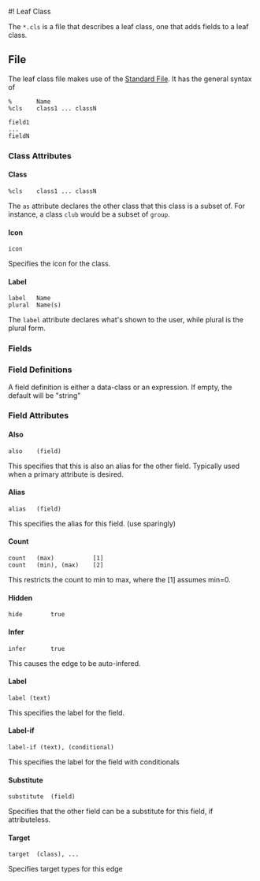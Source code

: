 #! Leaf Class

The ``*.cls`` is a file that describes a leaf class, one that adds fields to a leaf class.

## File

The leaf class file makes use of the [Standard File](stdfile.md).  It has the general syntax of
	
	%		Name
	%cls	class1 ... classN
	
	field1
	...
	fieldN
	

### Class Attributes

#### Class

	%cls	class1 ... classN

The ``as`` attribute declares the other class that this class is a subset of.  For instance, a class ``club`` would be a subset of ``group``.
	
#### Icon

    icon
    
Specifies the icon for the class.
	
#### Label

	label	Name
	plural  Name(s)

The ``label`` attribute declares what's shown to the user, while plural is the plural form.


### Fields

### Field Definitions

A field definition is either a data-class or an expression.  If empty, the default will be "string"


### Field Attributes

#### Also

	also	(field)
	
This specifies that this is also an alias for the other field.  Typically used when a primary attribute is desired.

#### Alias

	alias	(field)

This specifies the alias for this field.  (use sparingly)

#### Count

	count	(max)			[1]
	count	(min), (max)	[2]
	
This restricts the count to min to max, where the [1] assumes min=0.

#### Hidden

	hide		true

#### Infer

    infer       true
    
This causes the edge to be auto-infered.

#### Label
	
	label (text)
	
This specifies the label for the field.

#### Label-if

    label-if (text), (conditional)

This specifies the label for the field with conditionals

#### Substitute

    substitute  (field)
    
Specifies that the other field can be a substitute for this field, if attributeless.

#### Target

    target  (class), ... 
    
Specifies target types for this edge


